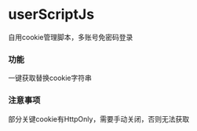 # userScriptJs
自用cookie管理脚本，多账号免密码登录

### 功能
一键获取替换cookie字符串

### 注意事项
部分关键cookie有HttpOnly，需要手动关闭，否则无法获取